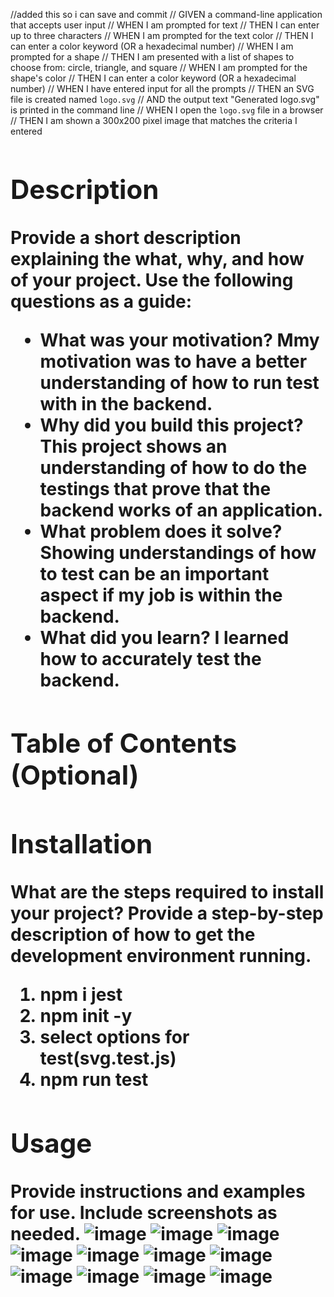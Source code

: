 //added this so i can save and commit
// GIVEN a command-line application that accepts user input
// WHEN I am prompted for text
// THEN I can enter up to three characters
// WHEN I am prompted for the text color
// THEN I can enter a color keyword (OR a hexadecimal number)
// WHEN I am prompted for a shape
// THEN I am presented with a list of shapes to choose from: circle, triangle, and square
// WHEN I am prompted for the shape's color
// THEN I can enter a color keyword (OR a hexadecimal number)
// WHEN I have entered input for all the prompts
// THEN an SVG file is created named `logo.svg`
// AND the output text "Generated logo.svg" is printed in the command line
// WHEN I open the `logo.svg` file in a browser
// THEN I am shown a 300x200 pixel image that matches the criteria I entered

# <Object Oriented Programming challenge SVG logo Maker>

## Description

Provide a short description explaining the what, why, and how of your project. Use the following questions as a guide:

- What was your motivation?
Mmy motivation was to have a better understanding of how to run test with in the backend.
- Why did you build this project? This project shows an understanding of how to do the testings that prove that the backend works of an application. 
- What problem does it solve?
Showing understandings of how to test can be an important aspect if my job is within the backend. 
- What did you learn?
I learned how to accurately test the backend. 

## Table of Contents (Optional)



## Installation

What are the steps required to install your project? Provide a step-by-step description of how to get the development environment running.
1. npm i jest
2. npm init -y
3. select options for test(svg.test.js)
4. npm run test

## Usage

Provide instructions and examples for use. Include screenshots as needed.
![image](https://user-images.githubusercontent.com/122655154/232247873-e47bc7b2-e685-47fc-89a0-4164894eab0b.png)
![image](https://user-images.githubusercontent.com/122655154/232247895-3e53c868-bf62-4401-8411-485c5d255458.png)
![image](https://user-images.githubusercontent.com/122655154/232247932-a4785c93-293d-4d1c-9f97-77a4bf940fa4.png)
![image](https://user-images.githubusercontent.com/122655154/232247944-63fa30a3-8e29-4708-b357-c1b0e4966ee6.png)
![image](https://user-images.githubusercontent.com/122655154/232247952-9b1484bf-b79c-4ffc-9e13-5cf70529ab64.png)
![image](https://user-images.githubusercontent.com/122655154/232247961-ef956700-d77b-424f-985e-56cbb0fd6b89.png)
![image](https://user-images.githubusercontent.com/122655154/232247974-a31eeca3-5458-4029-a55f-e6951e2353f4.png)
![image](https://user-images.githubusercontent.com/122655154/232247983-52e5891f-47db-450b-b3d9-c88e95b7c488.png)
![image](https://user-images.githubusercontent.com/122655154/232247997-941896dc-cf7e-4911-8d5a-4b4e951fa119.png)
![image](https://user-images.githubusercontent.com/122655154/232248001-4e1d8ed5-05d6-46e6-9899-cd2edf5f65dc.png)
![image](https://user-images.githubusercontent.com/122655154/232248020-09767226-db23-4755-81b9-8d0e58ee43b8.png)


